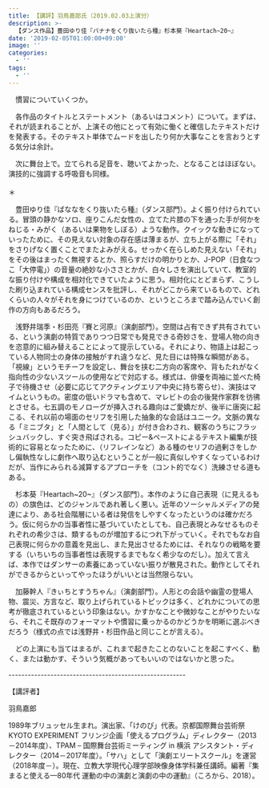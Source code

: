 ```yaml
---
title: 【講評】羽鳥嘉郎氏（2019.02.03上演分）
description: >-
  【ダンス作品】豊田ゆり佳『バナナをくり抜いたら種』杉本葵『Heartach~20~』　　　　　【演劇作品】浅野井瑞季・杉田亮『賽と河原』加藤幹人『きぃちとすうちゃん』
date: '2019-02-05T01:00:00+09:00'
image: ''
categories:
  - ''
tags:
  - ''
---
```

<p style="text-indent:1em">慣習についていくつか。</p>

　各作品のタイトルとステートメント（あるいはコメント）について。まずは、それが読まれることが、上演その他にとって有効に働くと確信したテキストだけを発表する。そのテキスト単体でムードを出したり何か大事なことを言おうとする気分は余計。　

　次に舞台上で。立てられる足音を、聴いてよかった、となることはほぼない。演技的に強調する呼吸音も同様。　\
\
＊

　豊田ゆり佳『ばななをくり抜いたら種』（ダンス部門）。よく振り付けられている。冒頭の静かなソロ、座りこんだ女性の、立てた片膝の下を通った手が何かをねじる・みがく（あるいは果物をしぼる）ような動作。クイックな動きになっていったために、その見えない対象の存在感は薄まるが、立ち上がる際に「それ」をさりげなく置くことでまたよみがえる。せっかく在らしめた見えない「それ」をその後はまったく無視するとか、照らすだけの明かりとか、J-POP（日食なつこ「大停電」）の音量の絶妙な小ささとかが、白々しさを演出していて、教室的な振り付けや構成を相対化できていたように思う。相対化にとどまらず、こうした刷り込まれている構成センスを批評し、それがどこから来ているもので、どれくらいの人々がそれを身につけているのか、というところまで踏み込んでいく創作の方向もあるだろう。

　浅野井瑞季・杉田亮『賽と河原』（演劇部門）。空間は占有できず共有されている、という演劇の特質でありつつ日常でも発見できる奇妙さを、登場人物の向きを恣意的に組み替えることによって提示している。それにより、物語上は起こっている人物同士の身体の接触がすれ違うなど、見た目には特殊な瞬間がある。「視線」というモチーフを設定し、舞台を挟む二方向の客席や、背もたれがなく指向性の少ないスツールの使用などで対応する。様式は、俳優を両袖に並べた椅子で待機させ（必要に応じてアクティングエリア中央に持ち寄らせ）、演技はマイムというもの。密度の低いドラマも含めて、マレビトの会の後発作家群を彷彿とさせる。七五調のモノローグが挿入される趣向はご愛嬌だが、後半に唐突に起こる、それ以前の場面のセリフを引用した抽象的な会話はユニーク。文脈の異なる「ミニブタ」と「人間として（見る）」が付き合わされ、観客のうちにフラッシュバックし、すぐ突き飛ばされる。コピー&ペーストによるテキスト編集が技術的に容易となったために、（リフレインなど）ある種のセリフの過剰さをしかし偏執性なしに劇作へ取り込むということが一般に真似しやすくなっているわけだが、当作にみられる減算するアプローチを（コント的でなく）洗練させる道もある。

　杉本葵『Heartach\~20\~』（ダンス部門）。本作のように自己表現（に見えるもの）の旗色は、どのジャンルであれ著しく悪い。近年のソーシャルメディアの発達により、ある社会階層にいる者は発信をしやすくなったというのは確かだろう。仮に何らかの当事者性に基づいていたとしても、自己表現とみなせるものそれぞれの希少さは、類するものが増加するにつれ下がっていく。それでもなお自己表現に何らかの意義を見出し、また見出させるためには、それなりの戦略を要する（いちいちの当事者性は表現するまでもなく希少なのだし）。加えて言えば、本作ではダンサーの素養にあっていない振りが散見された。動作としてそれができるからといってやったほうがいいとは当然限らない。

　加藤幹人『きぃちとすうちゃん』（演劇部門）。人形との会話や幽霊の登場人物、震災、方言など、取り上げられているトピックは多く、どれかについての思考が徹底されているという印象はない。かすかなことや微妙なことがやりたいなら、それこそ既存のフォーマットや慣習に乗っかるのかどうかを明晰に選ぶべきだろう（様式の点では浅野井・杉田作品と同じことが言える）。

　どの上演にも当てはまるが、これまで起きたことのないことを起こすべく、動く、または動かす、そういう気概があってもいいのではないかと思った。

\-------------------------------------------------------

【講評者】

羽鳥嘉郎

1989年ブリュッセル生まれ。演出家、「けのび」代表。京都国際舞台芸術祭 KYOTO EXPERIMENT フリンジ企画「使えるプログラム」ディレクター（2013－2014年度）、TPAM – 国際舞台芸術ミーティング in 横浜 アシスタント・ディレクター（2014－2017年度）。「サハ」として「演劇エリートスクール」を運営（2018年度－）。現在、立教大学現代心理学部映像身体学科兼任講師。編著『集まると使える—80年代 運動の中の演劇と演劇の中の運動』（ころから、2018）。‬
